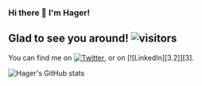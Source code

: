 ### Hi there 👋 I'm Hager!

## Glad to see you around! ![visitors](https://visitor-badge.glitch.me/badge?page_id=${hagerosama}.${364040570})

<!-- Actual text -->

You can find me on [![Twitter][1.2]][1], or on [![LinkedIn][3.2]][3].

<!-- Icons -->

[1.2]: https://www.flaticon.com/free-icon/twitter_124021
[2.2]: https://www.flaticon.com/free-icon/linkedin_174857

<!-- Links to your social media accounts -->

[1]: https://twitter.com/hagerosama47
[2]: https://www.linkedin.com/in/hager-osama-7b37a0193/
 
![Hager's GitHub stats](https://github-readme-stats.vercel.app/api?username=hagerosama&count_private=true&show_icons=true&theme=radical)
<!--
**hagerosama/hagerosama** is a ✨ _special_ ✨ repository because its `README.md` (this file) appears on your GitHub profile.

Here are some ideas to get you started:

- 🔭 I’m currently working on a personal android app.
 - 🌱 I’m currently learning AI using Azure tools.
- 👯 I’m looking to collaborate on ...
- 🤔 I’m looking for help with ...
- 💬 Ask me about ...
- 📫 How to reach me: ...
- 😄 Pronouns: ...
- ⚡ Fun fact: ...
-->
